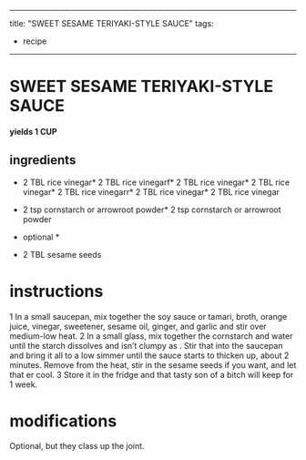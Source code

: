 

	
---
title: "SWEET SESAME TERIYAKI-STYLE SAUCE"
tags:
  - recipe
---
# SWEET SESAME TERIYAKI-STYLE SAUCE
#### yields 1 CUP
## ingredients
* 2 TBL rice vinegar* 2 TBL rice vinegarf* 2 TBL rice vinegar* 2 TBL rice vinegar* 2 TBL rice vinegarr* 2 TBL rice vinegar* 2 TBL rice vinegar
* 2 tsp cornstarch or arrowroot powder* 2 tsp cornstarch or arrowroot powder



* optional *
* 2 TBL sesame seeds


# instructions
1 In a small saucepan, mix together the soy sauce or tamari, broth, orange juice, vinegar, sweetener, sesame oil, ginger, and garlic and stir over medium-low heat.
2 In a small glass, mix together the cornstarch and water until the starch dissolves and isn’t clumpy as  . Stir that into the saucepan and bring it all to a low simmer until the sauce starts to thicken up, about 2 minutes. Remove from the heat, stir in the sesame seeds if you want, and let that  er cool.
3 Store it in the fridge and that tasty son of a bitch will keep for 1 week.

# modifications

Optional, but they class up the joint.
	

